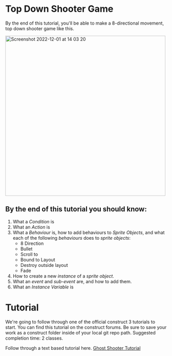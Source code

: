 # Top Down Shooter Game
By the end of this tutorial, you'll be able to make a 8-directional movement, top down shooter game like this.

<img width="500" alt="Screenshot 2022-12-01 at 14 03 20" src="https://github.com/MrPrattASH/Game_Design_In_Construct_3/blob/master/LG1_Using_Construct3/module_1.0_ghost_shooter/ghost_shooter.gif">

## By the end of this tutorial you should know:
1. What a *Condition* is
2. What an *Action* is
3. What a *Behaviour* is, how to add behaviours to *Sprite Objects*, and  what each of the following *behaviours* does to *sprite objects*:
    - 8 Direction
    - Bullet
    - Scroll to
    - Bound to Layout
    - Destroy outside layout
    - Fade
4. How to create a new *instance* of a *sprite object*.
5. What an *event* and *sub-event* are, and how to add them. 
6. What an *Instance Variable* is

# Tutorial
We're going to follow through one of the official construct 3 tutorials to start. You can find this tutorial on the construct forums. Be sure to save your work as a construct folder inside of your local git repo path. Suggested completion time: 2 classes. 

Follow through a text based tutorial here. [Ghost Shooter Tutorial](https://www.construct.net/en/tutorials/beginners-guide-construct-1)

